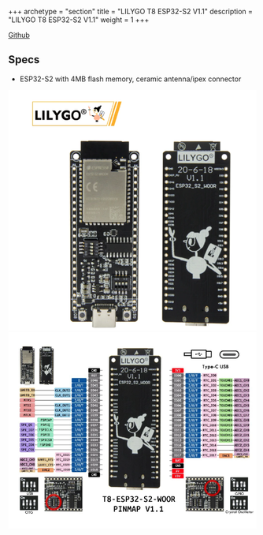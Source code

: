 +++
archetype = "section"
title = "LILYGO T8 ESP32-S2 V1.1"
description =  "LILYGO T8 ESP32-S2 V1.1"
weight = 1
+++

[Github](https://github.com/Xinyuan-LilyGO/ESP32_S2)

## Specs
* ESP32-S2 with 4MB flash memory, ceramic antenna/ipex connector


![image](front.png?width=400px)
![image](pinout.png?width=400px)


